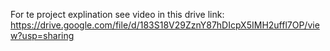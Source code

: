 For te project explination see video in this drive link: https://drive.google.com/file/d/183S18V29ZznY87hDIcpX5IMH2uffl7OP/view?usp=sharing
